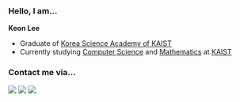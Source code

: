 ### Hello, I am...
**Keon Lee**

- Graduate of [Korea Science Academy of KAIST](https://www.ksa.hs.kr/Eng/)
- Currently studying [Computer Science](https://cs.kaist.ac.kr/) and [Mathematics](https://mathsci.kaist.ac.kr/home/) at [KAIST](https://www.kaist.ac.kr/en/)

<!-- 
### I am intrested in...

- Machine Learning / Artificial Intelligence
- Big Data Analysis
- Financial Time Series Analysis and Forecasting
- ... and much more! -->

### Contact me via...

<a href="https://keon-l.github.io/" target="_blank"><img src="https://img.shields.io/badge/Blog-282828?style=for-the-badge&logo=GitHub&logoColor=white"/></a>
<a href="https://www.linkedin.com/in/keonl" target="_blank"><img src="https://img.shields.io/badge/LinkedIn-0A66C2?style=for-the-badge&logo=LinkedIn&logoColor=white"/></a>
<a href="mailto:keonlee.dev@gmail.com" target="_blank"><img src="https://img.shields.io/badge/Email-EA4335?style=for-the-badge&logo=Gmail&logoColor=white"/></a>

<!--
[![Solved.ac Tier](http://mazassumnida.wtf/api/v2/generate_badge?boj=azurewings)](https://solved.ac/azurewings)
-->


<!--
**azure-wings/azure-wings** is a ✨ _special_ ✨ repository because its `README.md` (this file) appears on your GitHub profile.

Here are some ideas to get you started:

- 🔭 I’m currently working on ...
- 🌱 I’m currently learning ...
- 👯 I’m looking to collaborate on ...
- 🤔 I’m looking for help with ...
- 💬 Ask me about ...
- 📫 How to reach me: ...
- 😄 Pronouns: ...
- ⚡ Fun fact: ...
-->
